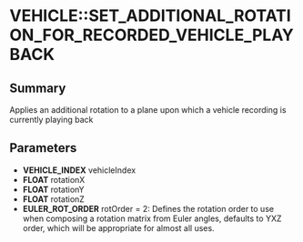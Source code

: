 # VEHICLE::SET_ADDITIONAL_ROTATION_FOR_RECORDED_VEHICLE_PLAYBACK

## Summary
Applies an additional rotation to a plane upon which a vehicle recording is currently playing back

## Parameters
* **VEHICLE_INDEX** vehicleIndex
* **FLOAT** rotationX
* **FLOAT** rotationY
* **FLOAT** rotationZ
* **EULER_ROT_ORDER** rotOrder = 2: Defines the rotation order to use when composing a rotation matrix from Euler angles, defaults to YXZ order, which will be appropriate for almost all uses.